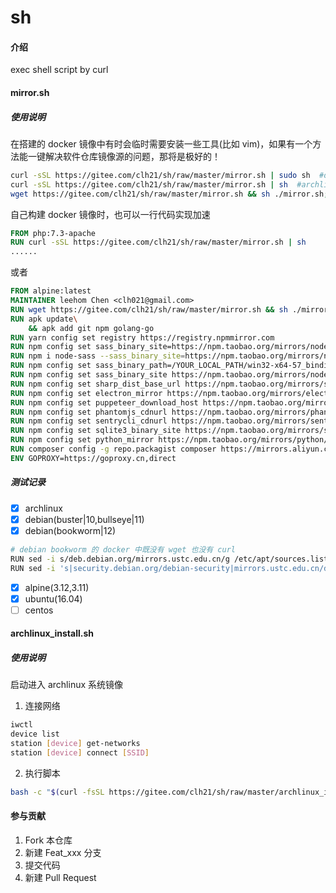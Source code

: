 # sh

#### 介绍
exec shell script by curl

#### mirror.sh

##### 使用说明
在搭建的 docker 镜像中有时会临时需要安装一些工具(比如 vim)，如果有一个方法能一键解决软件仓库镜像源的问题，那将是极好的！

```sh
curl -sSL https://gitee.com/clh21/sh/raw/master/mirror.sh | sudo sh  #debian...
curl -sSL https://gitee.com/clh21/sh/raw/master/mirror.sh | sh  #archlinux...
wget https://gitee.com/clh21/sh/raw/master/mirror.sh && sh ./mirror.sh; rm -f mirror.sh #alpine...
```
自己构建 docker 镜像时，也可以一行代码实现加速
```Dockerfile
FROM php:7.3-apache
RUN curl -sSL https://gitee.com/clh21/sh/raw/master/mirror.sh | sh
......
```
或者

```Dockerfile
FROM alpine:latest
MAINTAINER leehom Chen <clh021@gmail.com>
RUN wget https://gitee.com/clh21/sh/raw/master/mirror.sh && sh ./mirror.sh; rm -f mirror.sh
RUN apk update\
    && apk add git npm golang-go
RUN yarn config set registry https://registry.npmmirror.com
RUN npm config set sass_binary_site=https://npm.taobao.org/mirrors/node-sass
RUN npm i node-sass --sass_binary_site=https://npm.taobao.org/mirrors/node-sass
RUN npm config set sass_binary_path=/YOUR_LOCAL_PATH/win32-x64-57_binding.node
RUN npm config set sass_binary_site https://npm.taobao.org/mirrors/node-sass/
RUN npm config set sharp_dist_base_url https://npm.taobao.org/mirrors/sharp-libvips/
RUN npm config set electron_mirror https://npm.taobao.org/mirrors/electron/
RUN npm config set puppeteer_download_host https://npm.taobao.org/mirrors/
RUN npm config set phantomjs_cdnurl https://npm.taobao.org/mirrors/phantomjs/
RUN npm config set sentrycli_cdnurl https://npm.taobao.org/mirrors/sentry-cli/
RUN npm config set sqlite3_binary_site https://npm.taobao.org/mirrors/sqlite3/
RUN npm config set python_mirror https://npm.taobao.org/mirrors/python/
RUN composer config -g repo.packagist composer https://mirrors.aliyun.com/composer/
ENV GOPROXY=https://goproxy.cn,direct
```
##### 测试记录
- [x] archlinux
- [x] debian(buster|10,bullseye|11)
- [x] debian(bookworm|12)
```bash
# debian bookworm 的 docker 中既没有 wget 也没有 curl
RUN sed -i s/deb.debian.org/mirrors.ustc.edu.cn/g /etc/apt/sources.list.d/debian.sources
RUN sed -i 's|security.debian.org/debian-security|mirrors.ustc.edu.cn/debian-security|g /etc/apt/sources.list.d/debian.sources
```
- [x] alpine(3.12,3.11)
- [x] ubuntu(16.04)
- [ ] centos

#### archlinux_install.sh

##### 使用说明
启动进入 archlinux 系统镜像
1. 连接网络
```sh
iwctl
device list
station [device] get-networks
station [device] connect [SSID]
```
2. 执行脚本
```sh
bash -c "$(curl -fsSL https://gitee.com/clh21/sh/raw/master/archlinux_install.sh)"
```

#### 参与贡献

1.  Fork 本仓库
2.  新建 Feat_xxx 分支
3.  提交代码
4.  新建 Pull Request